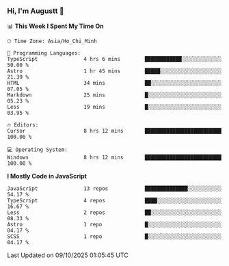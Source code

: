 ### Hi, I'm Augustt 👋

<!--START_SECTION:waka-->
📊 **This Week I Spent My Time On** 

```text
🕑︎ Time Zone: Asia/Ho_Chi_Minh

💬 Programming Languages: 
TypeScript               4 hrs 6 mins        ████████████░░░░░░░░░░░░░   50.00 % 
Astro                    1 hr 45 mins        █████░░░░░░░░░░░░░░░░░░░░   21.39 % 
HTML                     34 mins             ██░░░░░░░░░░░░░░░░░░░░░░░   07.05 % 
Markdown                 25 mins             █░░░░░░░░░░░░░░░░░░░░░░░░   05.23 % 
Less                     19 mins             █░░░░░░░░░░░░░░░░░░░░░░░░   03.95 % 

🔥 Editors: 
Cursor                   8 hrs 12 mins       █████████████████████████   100.00 % 

💻 Operating System: 
Windows                  8 hrs 12 mins       █████████████████████████   100.00 % 
```

**I Mostly Code in JavaScript** 

```text
JavaScript               13 repos            ██████████████░░░░░░░░░░░   54.17 % 
TypeScript               4 repos             ████░░░░░░░░░░░░░░░░░░░░░   16.67 % 
Less                     2 repos             ██░░░░░░░░░░░░░░░░░░░░░░░   08.33 % 
Astro                    1 repo              █░░░░░░░░░░░░░░░░░░░░░░░░   04.17 % 
SCSS                     1 repo              █░░░░░░░░░░░░░░░░░░░░░░░░   04.17 % 
```




 Last Updated on 09/10/2025 01:05:45 UTC
<!--END_SECTION:waka-->
